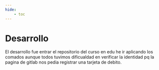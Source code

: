 ```yaml
---
hide:
    - toc
---
```


# Desarrollo

El desarrollo fue entrar el repositorio del curso en edu he ir aplicando los comados aunque todos tuvimos dificualdad en verificar la identidad pq la pagina de gitlab nos pedia registrar una tarjeta de debito.
